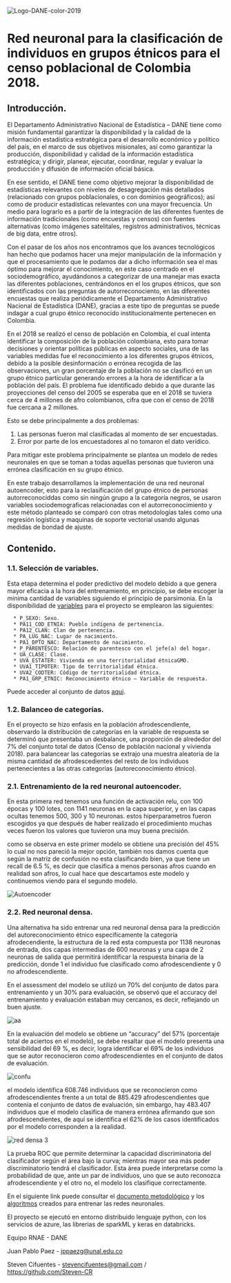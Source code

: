 ![Logo-DANE-color-2019](https://user-images.githubusercontent.com/78028496/146801129-8f1da309-063e-4071-b12e-4e876c41fb59.jpg)


# Red neuronal para la clasificación de individuos en grupos étnicos para el censo poblacional de Colombia 2018.

## Introducción.

El Departamento Administrativo Nacional de Estadística – DANE tiene como misión fundamental garantizar la disponibilidad y la calidad de la información estadística estratégica para el desarrollo económico y político del país, en el marco de sus objetivos misionales, así como garantizar la producción, disponibilidad y calidad de la información estadística estratégica; y dirigir, planear, ejecutar, coordinar, regular y evaluar la producción y difusión de información oficial básica.

En ese sentido, el DANE tiene como objetivo mejorar la disponibilidad de estadísticas relevantes con niveles de desagregación más detallados (relacionado con grupos poblacionales, o con dominios geográficos); así como de producir estadísticas relevantes con una mayor frecuencia. Un medio para lograrlo es a partir de la integración de las diferentes fuentes de información tradicionales (como encuestas y censos) con fuentes alternativas (como imágenes satelitales, registros administrativos, técnicas de big data, entre otros).

Con el pasar de los años nos encontramos que los avances tecnológicos han hecho que podamos hacer una mejor manipulación de la información y que el procesamiento que le podamos dar a dicho información sea el mas óptimo para mejorar el conocimiento, en este caso centrado en el sociodemográfico, ayudándonos a categorizar de una manejar mas exacta las diferentes poblaciones, centrándonos en el los grupos étnicos, que son identificados con las preguntas de autorreconociento, en las diferentes encuestas que realiza periódicamente el Departamento Administrativo Nacional de Estadística (DANE), gracias a este tipo de preguntas se puede indagar a cual grupo étnico reconocido institucionalmente pertenecen en Colombia. 

En el 2018 se realizó el censo de población en Colombia, el cual intenta identificar la composición de la población colombiana, esto para tomar decisiones y orientar políticas públicas en aspecto sociales, una de las variables medidas fue el reconocimiento a los diferentes grupos étnicos, debido a la posible desinformación o errónea recogida de las observaciones, un gran porcentaje de la población no se clasificó en un grupo étnico particular generando errores a la hora de identificar a la población del país. El problema fue identificado debido a que durante las proyecciones del censo del 2005 se esperaba que en el 2018 se tuviera cerca de 4 millones de afro colombianos, cifra que con el censo de 2018 fue cercana a 2 millones.

Esto se debe principalmente a dos problemas:
1. Las personas fueron mal clasificadas al momento de ser encuestadas.
2. Error por parte de los encuestadores al no tomaron el dato verídico.

Para mitigar este problema principalmente se plantea un modelo de redes neuronales en que se toman a todas aquellas personas que tuvieron una errónea clasificación en su grupo étnico.

En este trabajo desarrollamos la implementación de una red neuronal autoencoder, esto para la reclasificación del grupo étnico de personas autorreconociddas como sin ningún grupo a la categoría negros, se usaron variables sociodemograficas relacionadas con el autorreconocimiento y este método planteado se comparó con otras metodologías tales como una regresión logística y maquinas de soporte vectorial usando algunas medidas de bondad de ajuste.

## Contenido.

  ### 1.1. Selección de variables.
  Esta etapa determina el poder predictivo del modelo debido a que genera mayor eficacia a la hora del entrenamiento, en principio, se debe escoger la mínima cantidad de  variables siguiendo el principio de parsimonia.  En la disponibilidad de [variables](https://github.com/sandboxDANE/Clasific_grupos_etnicos_afro/issues/10#issue-1086090693) para el proyecto se emplearon las siguientes:
  
      * P_SEXO: Sexo.
      * PA11_COD_ETNIA: Pueblo indígena de pertenencia.
      * PA12_CLAN: Clan de pertenencia.
      * PA_LUG_NAC: Lugar de nacimiento.
      * PA1_DPTO_NAC: Departamento de nacimiento.
      * P_PARENTESCO: Relación de parentesco con el jefe(a) del hogar.
      * UA_CLASE: Clase.
      * UVA_ESTATER: Vivienda en una territorialidad étnicaGMO.
      * UVA1_TIPOTER: Tipo de territorialidad étnica.
      * UVA2_CODTER: Código de territorialidad étnica.
      * PA1_GRP_ETNIC: Reconocimiento étnico – Variable de respuesta.
   
   Puede acceder al conjunto de datos [aqui](https://github.com/sandboxDANE/Clasific_grupos_etnicos_afro/issues/9#issue-1086088821).
   
   ### 1.2. Balanceo de categorías.
   En el proyecto se hizo enfasís en la población afrodescendiente, observardo la distribución de categorías en la variable de respuesta se determinó que presentaba un           desbalance, una proporción de alrededor del 7% del conjunto total de datos (Censo de población nacional y vivienda 2018).  para balancear las categorías se extrajo una muestra aleatoria de la misma cantidad de afrodescedientes del resto de los índividuos pertenecientes a las otras categorías (autoreconocimiento étnico).
   
   ### 2.1. Entrenamiento de la red neuronal autoencoder. 
   En esta primera red tenemos una función de activación relu, con 100 épocas y 100 lotes, con 1141 neuronas en la capa superior, y en las capas ocultas tenemos 500, 300 y 10 neuronas. estos hiperparametros fueron escogidos ya que después de haber realizado el procedimiento muchas veces fueron los valores que tuvieron una muy buena precisión.

  como se observa en este primer modelo se obtiene una precisión del 45% lo cual no nos pareció la mejor opción, también nos damos cuenta que según la matriz de confusión no esta clasificando bien, ya que tiene un recall de 6.5 %, es decir que clasifica a menos personas afros cuando en realidad son afros, lo cual hace que descartamos este modelo y continuemos viendo para el segundo modelo.
  
![Autoencoder](https://user-images.githubusercontent.com/78028496/146802129-b661592c-0fa7-4507-8f4a-119fae5037fa.png)

### 2.2. Red neuronal densa.
Una alternativa ha sido entrenar una red neuronal densa para la predicción del autoreconocimiento étnico específicamente la categoría afrodecendiente, la estructura de la red esta compuesta por 1138 neuronas de entrada, dos capas intermedias de 600 neuronas y una capa de 2 neuronas de salida que permitirá identificar la respuesta binaria de la predicción, donde 1 el individuo fue clasificado como afrodescendiente y 0 no afrodescendiente.

En el assessment del modelo se utilizó un 70% del conjunto de datos para entrenamiento y un 30% para evaluación, se observó que el accuracy del entrenamiento y evaluación estaban muy cercanos, es decir, reflejando un buen ajuste.

![aa](https://user-images.githubusercontent.com/78028496/147144464-496b06a2-7752-42cb-9c0e-20eb1c29280b.png)

En la evaluación del modelo se obtiene un “accuracy” del 57% (porcentaje total de aciertos en el modelo), se debe resaltar que el modelo presenta una sensibilidad del 69 %,
es decir, logra identificar el 69% de los individuos que se autor reconocieron como afrodescendientes en el conjunto de datos de evaluación.

![confu](https://user-images.githubusercontent.com/78028496/147144703-9c659742-de03-4028-9da3-dfef9ebfe765.png)

el modelo identifica 608.746 individuos que se reconocieron como afrodescendientes frente a un total de 885.429 afrodescendientes que contenía el conjunto de datos de evaluación, sin embargo, hay 483.407 individuos que el modelo clasifica de manera errónea afirmando que son afrodescendientes, de aquí se identifica el 62% de los casos identificados por el modelo corresponden a la realidad.

![red densa 3](https://user-images.githubusercontent.com/78028496/146804305-85f93d14-5545-4373-8e4e-1aedc92ae4db.png)
  
La prueba ROC que permite determinar la capacidad discriminatoria del clasificador según el área bajo la curva; mientras mayor sea más poder discriminatorio tendrá el clasificador. Esta área puede interpretarse como la probabilidad de que, ante un par de individuos, uno que se auto reconozca afrodescendiente y el otro no, el modelo los clasifique correctamente.

En el siguiente link puede consultar el [documento metodológico](https://github.com/sandboxDANE/Clasific_grupos_etnicos_afro/issues/11#issue-1086091053) y los [algoritmos](https://github.com/sandboxDANE/Clasific_grupos_etnicos_afro/issues/12#issue-1086099903) creados para entrenar las redes neuronales.

El proyecto se ejecutó en entorno distribuido lenguaje python, con los servicios de azure, las librerias de sparkML y keras en databricks.



Equipo RNAE - DANE

Juan Pablo Paez - jppaezg@unal.edu.co 

Steven Cifuentes - stevencifuentes@gmail.com / https://github.com/Steven-CR


  
  
  







